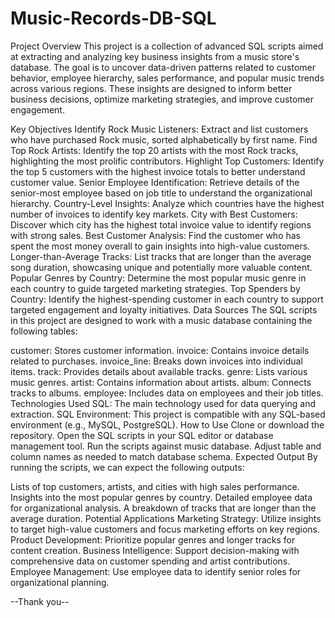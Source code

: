 # Music-Records-DB-SQL

Project Overview
This project is a collection of advanced SQL scripts aimed at extracting and analyzing key business insights from a music store's database. The goal is to uncover data-driven patterns related to customer behavior, employee hierarchy, sales performance, and popular music trends across various regions. These insights are designed to inform better business decisions, optimize marketing strategies, and improve customer engagement.

Key Objectives
Identify Rock Music Listeners: Extract and list customers who have purchased Rock music, sorted alphabetically by first name.
Find Top Rock Artists: Identify the top 20 artists with the most Rock tracks, highlighting the most prolific contributors.
Highlight Top Customers: Identify the top 5 customers with the highest invoice totals to better understand customer value.
Senior Employee Identification: Retrieve details of the senior-most employee based on job title to understand the organizational hierarchy.
Country-Level Insights: Analyze which countries have the highest number of invoices to identify key markets.
City with Best Customers: Discover which city has the highest total invoice value to identify regions with strong sales.
Best Customer Analysis: Find the customer who has spent the most money overall to gain insights into high-value customers.
Longer-than-Average Tracks: List tracks that are longer than the average song duration, showcasing unique and potentially more valuable content.
Popular Genres by Country: Determine the most popular music genre in each country to guide targeted marketing strategies.
Top Spenders by Country: Identify the highest-spending customer in each country to support targeted engagement and loyalty initiatives.
Data Sources
The SQL scripts in this project are designed to work with a music database containing the following tables:

customer: Stores customer information.
invoice: Contains invoice details related to purchases.
invoice_line: Breaks down invoices into individual items.
track: Provides details about available tracks.
genre: Lists various music genres.
artist: Contains information about artists.
album: Connects tracks to albums.
employee: Includes data on employees and their job titles.
Technologies Used
SQL: The main technology used for data querying and extraction.
SQL Environment: This project is compatible with any SQL-based environment (e.g., MySQL, PostgreSQL).
How to Use
Clone or download the repository.
Open the SQL scripts in your SQL editor or database management tool.
Run the scripts against music database.
Adjust table and column names as needed to match database schema.
Expected Output
By running the scripts, we can expect the following outputs:

Lists of top customers, artists, and cities with high sales performance.
Insights into the most popular genres by country.
Detailed employee data for organizational analysis.
A breakdown of tracks that are longer than the average duration.
Potential Applications
Marketing Strategy: Utilize insights to target high-value customers and focus marketing efforts on key regions.
Product Development: Prioritize popular genres and longer tracks for content creation.
Business Intelligence: Support decision-making with comprehensive data on customer spending and artist contributions.
Employee Management: Use employee data to identify senior roles for organizational planning.

--Thank you--

